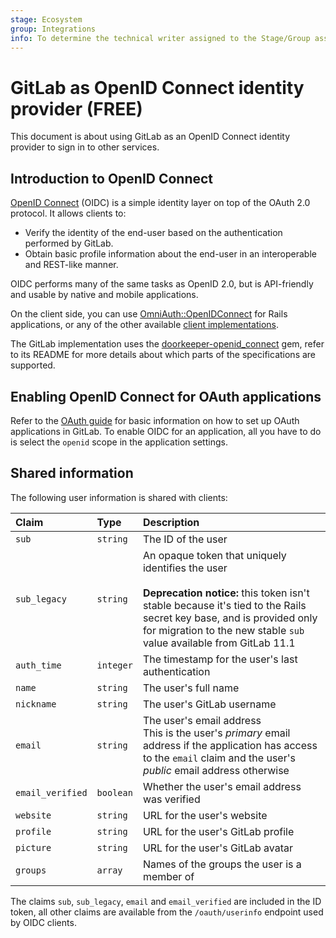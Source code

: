 ```yaml
---
stage: Ecosystem
group: Integrations
info: To determine the technical writer assigned to the Stage/Group associated with this page, see https://about.gitlab.com/handbook/engineering/ux/technical-writing/#assignments
---
```


# GitLab as OpenID Connect identity provider **(FREE)**

This document is about using GitLab as an OpenID Connect identity provider
to sign in to other services.

## Introduction to OpenID Connect

[OpenID Connect](https://openid.net/connect/) \(OIDC) is a simple identity layer on top of the
OAuth 2.0 protocol. It allows clients to:

- Verify the identity of the end-user based on the authentication performed by GitLab.
- Obtain basic profile information about the end-user in an interoperable and REST-like manner.

OIDC performs many of the same tasks as OpenID 2.0, but is API-friendly and usable by native and
mobile applications.

On the client side, you can use [OmniAuth::OpenIDConnect](https://github.com/jjbohn/omniauth-openid-connect/) for Rails
applications, or any of the other available [client implementations](https://openid.net/developers/libraries/#connect).

The GitLab implementation uses the [doorkeeper-openid_connect](https://github.com/doorkeeper-gem/doorkeeper-openid_connect "Doorkeeper::OpenidConnect website") gem, refer
to its README for more details about which parts of the specifications
are supported.

## Enabling OpenID Connect for OAuth applications

Refer to the [OAuth guide](oauth_provider.md) for basic information on how to set up OAuth
applications in GitLab. To enable OIDC for an application, all you have to do
is select the `openid` scope in the application settings.

## Shared information

The following user information is shared with clients:

| Claim            | Type      | Description |
|:-----------------|:----------|:------------|
| `sub`            | `string`  | The ID of the user
| `sub_legacy`     | `string`  | An opaque token that uniquely identifies the user<br><br>**Deprecation notice:** this token isn't stable because it's tied to the Rails secret key base, and is provided only for migration to the new stable `sub` value available from GitLab 11.1
| `auth_time`      | `integer` | The timestamp for the user's last authentication
| `name`           | `string`  | The user's full name
| `nickname`       | `string`  | The user's GitLab username
| `email`          | `string`  | The user's email address<br>This is the user's *primary* email address if the application has access to the `email` claim and the user's *public* email address otherwise
| `email_verified` | `boolean` | Whether the user's email address was verified
| `website`        | `string`  | URL for the user's website
| `profile`        | `string`  | URL for the user's GitLab profile
| `picture`        | `string`  | URL for the user's GitLab avatar
| `groups`         | `array`   | Names of the groups the user is a member of

The claims `sub`, `sub_legacy`, `email` and `email_verified` are included in the ID token, all other claims are available from the `/oauth/userinfo` endpoint used by OIDC clients.
